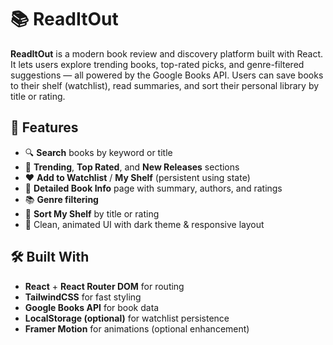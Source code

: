 # 📚 ReadItOut

**ReadItOut** is a modern book review and discovery platform built with React. It lets users explore trending books, top-rated picks, and genre-filtered suggestions — all powered by the Google Books API. Users can save books to their shelf (watchlist), read summaries, and sort their personal library by title or rating.

## 🚀 Features

- 🔍 **Search** books by keyword or title
- 🌟 **Trending**, **Top Rated**, and **New Releases** sections
- ❤️ **Add to Watchlist** / **My Shelf** (persistent using state)
- 📖 **Detailed Book Info** page with summary, authors, and ratings
- 📚 **Genre filtering**
- 🔀 **Sort My Shelf** by title or rating
- 🎨 Clean, animated UI with dark theme & responsive layout

## 🛠️ Built With

- **React** + **React Router DOM** for routing
- **TailwindCSS** for fast styling
- **Google Books API** for book data
- **LocalStorage (optional)** for watchlist persistence
- **Framer Motion** for animations (optional enhancement)



